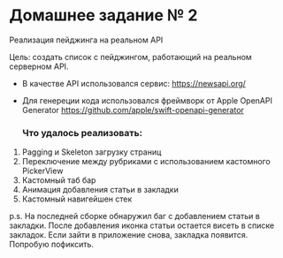 # Домашнее задание № 2
Реализация пейджинга на реальном API

Цель:
создать список с пейджингом, работающий на реальном серверном API.

- В качестве API использовался сервис: https://newsapi.org/
- Для генереции кода использовался фреймворк от Apple OpenAPI Generator https://github.com/apple/swift-openapi-generator

  ### Что удалось реализовать:
1. Pagging и Skeleton загрузку страниц
2. Переключение между рубриками с использованием кастомного PickerView
3. Кастомный таб бар
4. Анимация добавления статьи в закладки
5. Кастомный навигейшен стек

p.s. На последней сборке обнаружил баг с добавлением статьи в закладки. После добавления иконка статьи остается висеть в списке закладок. Если зайти в приложение снова, закладка появится. Попробую пофиксить.
   


